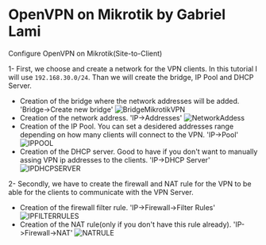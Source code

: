 # OpenVPN on Mikrotik by Gabriel Lami
Configure OpenVPN on Mikrotik(Site-to-Client)

1- First, we choose and create a network for the VPN clients. In this tutorial I will use `192.168.30.0/24`. Than we will create the bridge, IP Pool and DHCP Server.

 - Creation of the bridge where the network addresses will be added. 'Bridge->Create new bridge'
![BridgeMikrotikVPN](https://user-images.githubusercontent.com/44748406/192095424-419f230b-a815-4f8e-9ee6-553b7cc6f7d7.png)
 - Creation of the network address. 'IP->Addresses'
![NetworkAddess](https://user-images.githubusercontent.com/44748406/192097740-679f4df2-b144-416e-ba6c-08247b2cd722.png)
 - Creation of the IP Pool. You can set a desidered addresses range depending on how many clients will connect to the VPN. 'IP->Pool'
![IPPOOL](https://user-images.githubusercontent.com/44748406/192097055-2a06074c-a66a-48a7-9ef4-022a829135a5.png)
 - Creation of the DHCP server. Good to have if you don't want to manually assing VPN ip addresses to the clients. 'IP->DHCP Server'
![IPDHCPSERVER](https://user-images.githubusercontent.com/44748406/192097000-25147c4a-a62e-445a-a22b-682e6f744eab.png)

2- Secondly, we have to create the firewall and NAT rule for the VPN to be able for the clients to communicate with the VPN Server.

- Creation of the firewall filter rule. 'IP->Firewall->Filter Rules'
![IPFILTERRULES](https://user-images.githubusercontent.com/44748406/192097762-349de4da-9a68-4963-b814-3b333d9c7eae.png)
- Creation of the NAT rule(only if you don't have this rule already). 'IP->Firewall->NAT'
![NATRULE](https://user-images.githubusercontent.com/44748406/192098130-ac7b040a-7afe-4d5c-94d7-da9df854b818.png)
